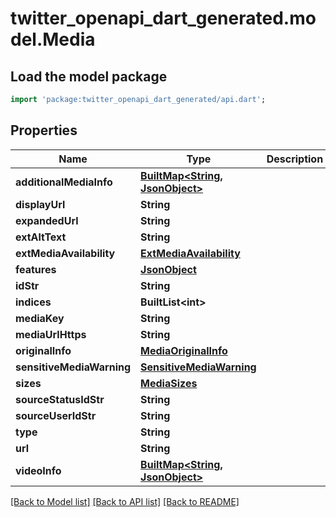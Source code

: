 # twitter_openapi_dart_generated.model.Media

## Load the model package
```dart
import 'package:twitter_openapi_dart_generated/api.dart';
```

## Properties
Name | Type | Description | Notes
------------ | ------------- | ------------- | -------------
**additionalMediaInfo** | [**BuiltMap&lt;String, JsonObject&gt;**](JsonObject.md) |  | [optional] 
**displayUrl** | **String** |  | 
**expandedUrl** | **String** |  | 
**extAltText** | **String** |  | [optional] 
**extMediaAvailability** | [**ExtMediaAvailability**](ExtMediaAvailability.md) |  | 
**features** | [**JsonObject**](.md) |  | [optional] 
**idStr** | **String** |  | 
**indices** | **BuiltList&lt;int&gt;** |  | 
**mediaKey** | **String** |  | 
**mediaUrlHttps** | **String** |  | 
**originalInfo** | [**MediaOriginalInfo**](MediaOriginalInfo.md) |  | 
**sensitiveMediaWarning** | [**SensitiveMediaWarning**](SensitiveMediaWarning.md) |  | [optional] 
**sizes** | [**MediaSizes**](MediaSizes.md) |  | 
**sourceStatusIdStr** | **String** |  | [optional] 
**sourceUserIdStr** | **String** |  | [optional] 
**type** | **String** |  | 
**url** | **String** |  | 
**videoInfo** | [**BuiltMap&lt;String, JsonObject&gt;**](JsonObject.md) |  | [optional] 

[[Back to Model list]](../README.md#documentation-for-models) [[Back to API list]](../README.md#documentation-for-api-endpoints) [[Back to README]](../README.md)


